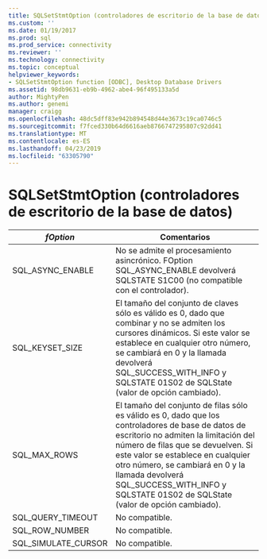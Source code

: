 ```yaml
---
title: SQLSetStmtOption (controladores de escritorio de la base de datos) | Microsoft Docs
ms.custom: ''
ms.date: 01/19/2017
ms.prod: sql
ms.prod_service: connectivity
ms.reviewer: ''
ms.technology: connectivity
ms.topic: conceptual
helpviewer_keywords:
- SQLSetStmtOption function [ODBC], Desktop Database Drivers
ms.assetid: 98db9631-eb9b-4962-abe4-96f495133a5d
author: MightyPen
ms.author: genemi
manager: craigg
ms.openlocfilehash: 48dc5dff83e942b894548d44e3673c19ca0746c5
ms.sourcegitcommit: f7fced330b64d6616aeb8766747295807c92dd41
ms.translationtype: MT
ms.contentlocale: es-ES
ms.lasthandoff: 04/23/2019
ms.locfileid: "63305790"
---
```

# <a name="sqlsetstmtoption-desktop-database-drivers"></a>SQLSetStmtOption (controladores de escritorio de la base de datos)

|*fOption*|Comentarios|  
|---------------|--------------|  
|SQL_ASYNC_ENABLE|No se admite el procesamiento asincrónico. FOption SQL_ASYNC_ENABLE devolverá SQLSTATE S1C00 (no compatible con el controlador).|  
|SQL_KEYSET_SIZE|El tamaño del conjunto de claves sólo es válido es 0, dado que combinar y no se admiten los cursores dinámicos. Si este valor se establece en cualquier otro número, se cambiará en 0 y la llamada devolverá SQL_SUCCESS_WITH_INFO y SQLSTATE 01S02 de SQLState (valor de opción cambiado).|  
|SQL_MAX_ROWS|El tamaño del conjunto de filas sólo es válido es 0, dado que los controladores de base de datos de escritorio no admiten la limitación del número de filas que se devuelven. Si este valor se establece en cualquier otro número, se cambiará en 0 y la llamada devolverá SQL_SUCCESS_WITH_INFO y SQLSTATE 01S02 de SQLState (valor de opción cambiado).|  
|SQL_QUERY_TIMEOUT|No compatible.|  
|SQL_ROW_NUMBER|No compatible.|  
|SQL_SIMULATE_CURSOR|No compatible.|
